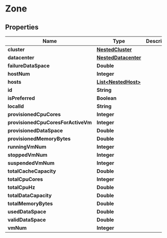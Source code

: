 

# Zone


## Properties

Name | Type | Description | Notes
------------ | ------------- | ------------- | -------------
**cluster** | [**NestedCluster**](NestedCluster.md) |  | 
**datacenter** | [**NestedDatacenter**](NestedDatacenter.md) |  | 
**failureDataSpace** | **Double** |  |  [optional]
**hostNum** | **Integer** |  |  [optional]
**hosts** | [**List&lt;NestedHost&gt;**](NestedHost.md) |  |  [optional]
**id** | **String** |  | 
**isPreferred** | **Boolean** |  | 
**localId** | **String** |  |  [optional]
**provisionedCpuCores** | **Integer** |  |  [optional]
**provisionedCpuCoresForActiveVm** | **Integer** |  |  [optional]
**provisionedDataSpace** | **Double** |  |  [optional]
**provisionedMemoryBytes** | **Double** |  |  [optional]
**runningVmNum** | **Integer** |  |  [optional]
**stoppedVmNum** | **Integer** |  |  [optional]
**suspendedVmNum** | **Integer** |  |  [optional]
**totalCacheCapacity** | **Double** |  |  [optional]
**totalCpuCores** | **Integer** |  |  [optional]
**totalCpuHz** | **Double** |  |  [optional]
**totalDataCapacity** | **Double** |  |  [optional]
**totalMemoryBytes** | **Double** |  |  [optional]
**usedDataSpace** | **Double** |  |  [optional]
**validDataSpace** | **Double** |  |  [optional]
**vmNum** | **Integer** |  |  [optional]




